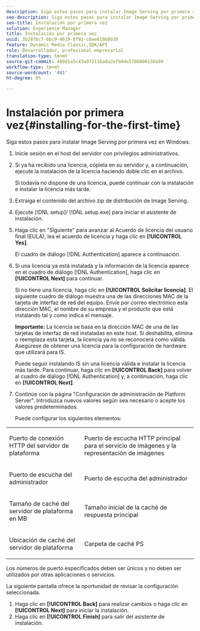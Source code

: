 ```yaml
---
description: Siga estos pasos para instalar Image Serving por primera vez en Windows.
seo-description: Siga estos pasos para instalar Image Serving por primera vez en Windows.
seo-title: Instalación por primera vez
solution: Experience Manager
title: Instalación por primera vez
uuid: 3b28fbc7-6bc9-4619-8f92-c0ae610b8b30
feature: Dynamic Media Classic,SDK/API
role: Desarrollador, profesional empresarial
translation-type: tm+mt
source-git-commit: 469d1a5c43a972116a8a2efb0de5708800130a99
workflow-type: tm+mt
source-wordcount: '401'
ht-degree: 0%

---
```



# Instalación por primera vez{#installing-for-the-first-time}

Siga estos pasos para instalar Image Serving por primera vez en Windows.

1. Inicie sesión en el host del servidor con privilegios administrativos.
1. Si ya ha recibido una licencia, cópiela en su servidor y, a continuación, ejecute la instalación de la licencia haciendo doble clic en el archivo.

   Si todavía no dispone de una licencia, puede continuar con la instalación e instalar la licencia más tarde.
1. Extraiga el contenido del archivo zip de distribución de Image Serving.
1. Ejecute [!DNL setup]/ [!DNL setup.exe] para iniciar el asistente de instalación.
1. Haga clic en &quot;Siguiente&quot; para avanzar al Acuerdo de licencia del usuario final (EULA), lea el acuerdo de licencia y haga clic en **[!UICONTROL Yes]**.

   El cuadro de diálogo [!DNL Authentication] aparece a continuación.
1. Si una licencia ya está instalada y la información de la licencia aparece en el cuadro de diálogo [!DNL Authentication], haga clic en **[!UICONTROL Next]** para continuar.

   Si no tiene una licencia, haga clic en **[!UICONTROL Solicitar licencia]**. El siguiente cuadro de diálogo muestra una de las direcciones MAC de la tarjeta de interfaz de red del equipo. Envíe por correo electrónico esta dirección MAC, el nombre de su empresa y el producto que está instalando tal y como indica el mensaje.

   **Importante:** La licencia se basa en la dirección MAC de una de las tarjetas de interfaz de red instaladas en este host. Si deshabilita, elimina o reemplaza esta tarjeta, la licencia ya no se reconocerá como válida. Asegúrese de obtener una licencia para la configuración de hardware que utilizará para IS.

   Puede seguir instalando IS sin una licencia válida e instalar la licencia más tarde. Para continuar, haga clic en **[!UICONTROL Back]** para volver al cuadro de diálogo [!DNL Authentication] y, a continuación, haga clic en **[!UICONTROL Next]**.
1. Continúe con la página &quot;Configuración de administración de Platform Server&quot;. Introduzca nuevos valores según sea necesario o acepte los valores predeterminados.

   Puede configurar los siguientes elementos:

<table id="table_AA5D7674BBBE4AD4B373066AEF413FFD"> 
 <tbody> 
  <tr> 
   <td> <p> Puerto de conexión HTTP del servidor de plataforma </p> </td> 
   <td> <p>Puerto de escucha HTTP principal para el servicio de imágenes y la representación de imágenes </p> </td> 
  </tr> 
  <tr> 
   <td> <p> Puerto de escucha del administrador </p> </td> 
   <td> <p>Puerto de escucha del administrador </p> </td> 
  </tr> 
  <tr> 
   <td> <p> Tamaño de caché del servidor de plataforma en MB </p> </td> 
   <td> <p>Tamaño inicial de la caché de respuesta principal </p> </td> 
  </tr> 
  <tr> 
   <td> <p> Ubicación de caché del servidor de plataforma </p> </td> 
   <td> <p>Carpeta de caché PS </p> </td> 
  </tr> 
 </tbody> 
</table>

Los números de puerto especificados deben ser únicos y no deben ser utilizados por otras aplicaciones o servicios.

La siguiente pantalla ofrece la oportunidad de revisar la configuración seleccionada.
1. Haga clic en **[!UICONTROL Back]** para realizar cambios o haga clic en **[!UICONTROL Next]** para iniciar la instalación.
1. Haga clic en **[!UICONTROL Finish]** para salir del asistente de instalación.
